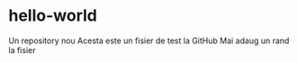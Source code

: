 # hello-world
Un repository nou
Acesta este un fisier de test la GitHub
Mai adaug un rand la fisier
